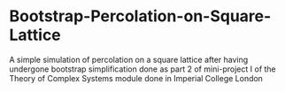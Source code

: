 # Bootstrap-Percolation-on-Square-Lattice
A simple simulation of percolation on a square lattice after having undergone bootstrap simplification done as part 2 of mini-project I of the Theory of Complex Systems module done in Imperial College London
